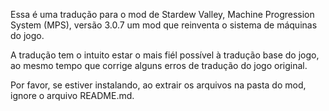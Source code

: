 Essa é uma tradução para o mod de Stardew Valley, Machine Progression System (MPS), versão 3.0.7 um mod que reinventa o sistema de máquinas do jogo.

A tradução tem o intuito estar o mais fiél possível à tradução base do jogo, ao mesmo tempo que corrige alguns erros de tradução do jogo original.

Por favor, se estiver instalando, ao extrair os arquivos na pasta do mod, ignore o arquivo README.md.
